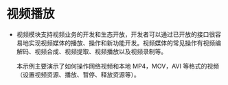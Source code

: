 # 视频播放<a name="ZH-CN_TOPIC_0000001080439796"></a>

-   视频模块支持视频业务的开发和生态开放，开发者可以通过已开放的接口很容易地实现视频媒体的播放、操作和新功能开发。视频媒体的常见操作有视频编解码、视频合成、视频提取、视频播放以及视频录制等。

    本示例主要演示了如何操作网络视频和本地 MP4，MOV，AVI 等格式的视频（设置视频资源、播放、暂停、释放资源等）。
